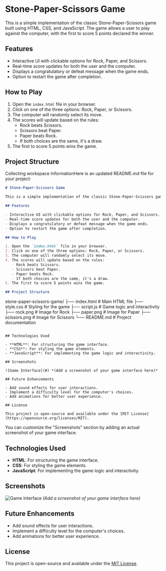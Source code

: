 # Stone-Paper-Scissors Game

This is a simple implementation of the classic Stone-Paper-Scissors game built using HTML, CSS, and JavaScript. The game allows a user to play against the computer, with the first to score 5 points declared the winner.

## Features

- Interactive UI with clickable options for Rock, Paper, and Scissors.
- Real-time score updates for both the user and the computer.
- Displays a congratulatory or defeat message when the game ends.
- Option to restart the game after completion.

## How to Play

1. Open the `index.html` file in your browser.
2. Click on one of the three options: Rock, Paper, or Scissors.
3. The computer will randomly select its move.
4. The scores will update based on the rules:
   - Rock beats Scissors.
   - Scissors beat Paper.
   - Paper beats Rock.
   - If both choices are the same, it's a draw.
5. The first to score 5 points wins the game.

## Project Structure
Collecting workspace informationHere is an updated README.md file for your project:

```md
# Stone-Paper-Scissors Game

This is a simple implementation of the classic Stone-Paper-Scissors game built using HTML, CSS, and JavaScript. The game allows a user to play against the computer, with the first to score 5 points declared the winner.

## Features

- Interactive UI with clickable options for Rock, Paper, and Scissors.
- Real-time score updates for both the user and the computer.
- Displays a congratulatory or defeat message when the game ends.
- Option to restart the game after completion.

## How to Play

1. Open the `index.html` file in your browser.
2. Click on one of the three options: Rock, Paper, or Scissors.
3. The computer will randomly select its move.
4. The scores will update based on the rules:
   - Rock beats Scissors.
   - Scissors beat Paper.
   - Paper beats Rock.
   - If both choices are the same, it's a draw.
5. The first to score 5 points wins the game.

## Project Structure

```
stone-paper-scissors-game/
├── index.html       # Main HTML file
├── style.css        # Styling for the game
├── script.js        # Game logic and interactivity
├── rock.png         # Image for Rock
├── paper.png        # Image for Paper
├── scissors.png     # Image for Scissors
└── README.md        # Project documentation
```

## Technologies Used

- **HTML**: For structuring the game interface.
- **CSS**: For styling the game elements.
- **JavaScript**: For implementing the game logic and interactivity.

## Screenshots

![Game Interface](#) *(Add a screenshot of your game interface here)*

## Future Enhancements

- Add sound effects for user interactions.
- Implement a difficulty level for the computer's choices.
- Add animations for better user experience.

## License

This project is open-source and available under the [MIT License](https://opensource.org/licenses/MIT).
```

You can customize the "Screenshots" section by adding an actual screenshot of your game interface.


## Technologies Used

- **HTML**: For structuring the game interface.
- **CSS**: For styling the game elements.
- **JavaScript**: For implementing the game logic and interactivity.

## Screenshots

![Game Interface](#) *(Add a screenshot of your game interface here)*

## Future Enhancements

- Add sound effects for user interactions.
- Implement a difficulty level for the computer's choices.
- Add animations for better user experience.

## License

This project is open-source and available under the [MIT License](https://opensource.org/licenses/MIT).